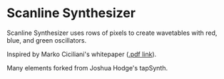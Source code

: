 # Scanline Synthesizer
Scanline Synthesizer uses rows of pixels to create wavetables with red, blue, and green oscillators.

Inspired by Marko Ciciliani's whitepaper ([.pdf link](http://www.ciciliani.com/uploads/1/3/1/5/131556658/ciciliani_scanline_synthesis.pdf)).

Many elements forked from Joshua Hodge's tapSynth.
